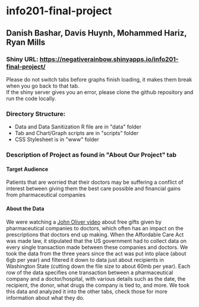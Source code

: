 # info201-final-project
## Danish Bashar, Davis Huynh, Mohammed Hariz, Ryan Mills

### Shiny URL: https://negativerainbow.shinyapps.io/info201-final-project/

Please do not switch tabs before graphs finish loading, it makes them break when you go back to that tab.  
If the shiny server gives you an error, please clone the github repository and run the code locally.

### Directory Structure:

* Data and Data Sanitization R file are in "data" folder
* Tab and Chart/Graph scripts are in "scripts" folder
* CSS Stylesheet is in "www" folder

### Description of Project as found in "About Our Project" tab

#### Target Audience

Patients that are worried that their doctors may be suffering a conflict of interest between giving them the best care possible and financial gains from pharmaceutical companies

#### About the Data

We were watching a [John Oliver video](https://www.youtube.com/watch?v=YQZ2UeOTO3I) about free gifts given by pharmaceutical companies to doctors, which often has an impact on the prescriptions that doctors end up making. When the Affordable Care Act was made law, it stipulated that the US government had to collect data on every single transaction made between these companies and doctors. We took the data from the three years since the act was put into place (about 6gb per year) and filtered it down to data just about recipients in Washington State (cutting down the file size to about 60mb per year). Each row of the data specifies one transaction between a pharmaceutical company and a doctor/hospital, with various details such as the date, the recipient, the donor, what drugs the company is tied to, and more. We took this data and analyzed it into the other tabs, check those for more information about what they do.
